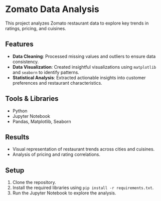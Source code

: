 # Zomato Data Analysis

This project analyzes Zomato restaurant data to explore key trends in ratings, pricing, and cuisines.

## Features
- **Data Cleaning**: Processed missing values and outliers to ensure data consistency.
- **Data Visualization**: Created insightful visualizations using `matplotlib` and `seaborn` to identify patterns.
- **Statistical Analysis**: Extracted actionable insights into customer preferences and restaurant characteristics.

## Tools & Libraries
- Python
- Jupyter Notebook
- Pandas, Matplotlib, Seaborn

## Results
- Visual representation of restaurant trends across cities and cuisines.
- Analysis of pricing and rating correlations.

## Setup
1. Clone the repository.
2. Install the required libraries using `pip install -r requirements.txt`.
3. Run the Jupyter Notebook to explore the analysis.

